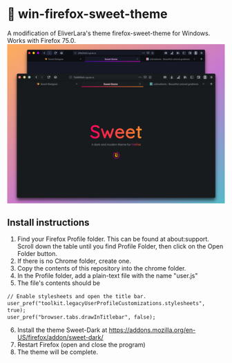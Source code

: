 # 🦊 win-firefox-sweet-theme
A modification of EliverLara's theme firefox-sweet-theme for Windows. Works with Firefox 75.0.
![Screenshots](firefox-sweet-theme/images/preview.png)

## Install instructions
1. Find your Firefox Profile folder. This can be found at about:support. Scroll down the table until you find Profile Folder, then click on the Open Folder button.
2. If there is no Chrome folder, create one.
3. Copy the contents of this repository into the chrome folder.
4. In the Profile folder, add a plain-text file with the name "user.js"
5. The file's contents should be 
```
// Enable stylesheets and open the title bar.
user_pref("toolkit.legacyUserProfileCustomizations.stylesheets", true);
user_pref("browser.tabs.drawInTitlebar", false);
```
6. Install the theme Sweet-Dark at https://addons.mozilla.org/en-US/firefox/addon/sweet-dark/
7. Restart Firefox (open and close the program)
8. The theme will be complete.
